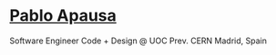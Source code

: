 # <a href="https://apausa.dev" target="_blank" rel="noreferrer">Pablo Apausa</a>

Software Engineer
Code + Design @ UOC
Prev. CERN
Madrid, Spain
